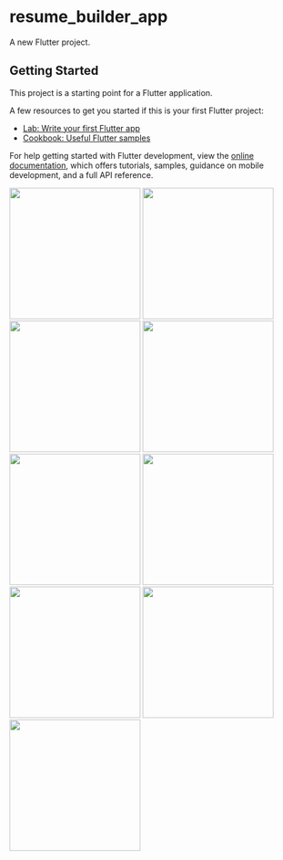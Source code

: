# resume_builder_app

A new Flutter project.

## Getting Started

This project is a starting point for a Flutter application.

A few resources to get you started if this is your first Flutter project:

- [Lab: Write your first Flutter app](https://docs.flutter.dev/get-started/codelab)
- [Cookbook: Useful Flutter samples](https://docs.flutter.dev/cookbook)

For help getting started with Flutter development, view the
[online documentation](https://docs.flutter.dev/), which offers tutorials,
samples, guidance on mobile development, and a full API reference.


<img src = "https://github.com/BhargavsinhBarad/resume_builder_app/assets/118417960/f328f5c8-37ea-4faa-b7e2-372df5355003" width = "230px">
<img src = "https://github.com/BhargavsinhBarad/resume_builder_app/assets/118417960/2d79b599-7bd4-43ea-ba99-a364ee297062" width = "230px">
<img src = "https://github.com/BhargavsinhBarad/resume_builder_app/assets/118417960/900e9af9-d76a-47ca-943d-517e630cbb36" width = "230px">
<img src = "https://github.com/BhargavsinhBarad/resume_builder_app/assets/118417960/b28d4fcb-68b4-4dcc-9ed2-6a9501bbee09" width = "230px">
<img src = "https://github.com/BhargavsinhBarad/resume_builder_app/assets/118417960/2971f295-938a-4ce5-bfcc-c30868ce0095" width = "230px">
<img src = "https://github.com/BhargavsinhBarad/resume_builder_app/assets/118417960/eb7e44de-c8ef-49a6-86d7-25c2a45de416" width = "230px">
<img src = "https://github.com/BhargavsinhBarad/resume_builder_app/assets/118417960/92262bb4-6002-4536-8681-0adec5287461" width = "230px">
<img src = "https://github.com/BhargavsinhBarad/resume_builder_app/assets/118417960/0775e7e7-f461-4050-a475-d683a75a0050" width = "230px">
<img src = "https://github.com/BhargavsinhBarad/resume_builder_app/assets/118417960/a7271d2f-32ac-4f0a-b863-32eb1303eda6" width = "230px">

